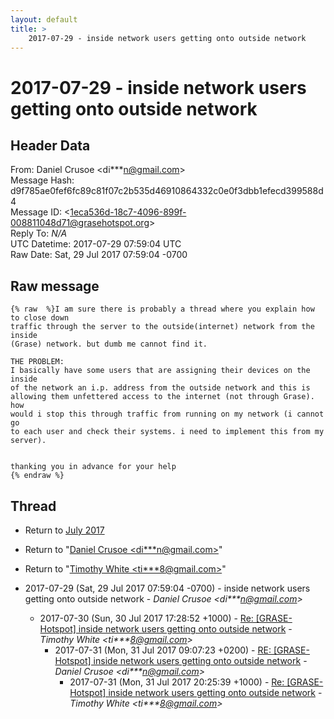 ```yaml
---
layout: default
title: >
    2017-07-29 - inside network users getting onto outside network
---
```


# 2017-07-29 - inside network users getting onto outside network

## Header Data

From: Daniel Crusoe \<di***n@gmail.com\><br>
Message Hash: d9f785ae0fef6fc89c81f07c2b535d46910864332c0e0f3dbb1efecd399588d4<br>
Message ID: \<1eca536d-18c7-4096-899f-008811048d71@grasehotspot.org\><br>
Reply To: _N/A_<br>
UTC Datetime: 2017-07-29 07:59:04 UTC<br>
Raw Date: Sat, 29 Jul 2017 07:59:04 -0700<br>

## Raw message

```
{% raw  %}I am sure there is probably a thread where you explain how to close down 
traffic through the server to the outside(internet) network from the inside 
(Grase) network. but dumb me cannot find it. 

THE PROBLEM:
I basically have some users that are assigning their devices on the inside 
of the network an i.p. address from the outside network and this is 
allowing them unfettered access to the internet (not through Grase). how 
would i stop this through traffic from running on my network (i cannot go 
to each user and check their systems. i need to implement this from my 
server).


thanking you in advance for your help  
{% endraw %}
```

## Thread

+ Return to [July 2017](/archive/2017/07)

+ Return to "[Daniel Crusoe <di***n<span>@</span>gmail.com>](/authors/di___n_at_gmail_com)"
+ Return to "[Timothy White <ti***8<span>@</span>gmail.com>](/authors/ti___8_at_gmail_com)"

+ 2017-07-29 (Sat, 29 Jul 2017 07:59:04 -0700) - inside network users getting onto outside network - _Daniel Crusoe \<di***n@gmail.com\>_
  + 2017-07-30 (Sun, 30 Jul 2017 17:28:52 +1000) - [Re: [GRASE-Hotspot] inside network users getting onto outside network](/archive/2017/07/5fbf0fb69efe2124507db5c8622a437611311f2429392de0a10880ce0da8152a) - _Timothy White \<ti***8@gmail.com\>_
    + 2017-07-31 (Mon, 31 Jul 2017 09:07:23 +0200) - [RE: [GRASE-Hotspot] inside network users getting onto outside network](/archive/2017/07/92db65aa968358a04ea4557b14e6783e8448f73a1587e2d2b5e78c0d2562138f) - _Daniel Crusoe \<di***n@gmail.com\>_
      + 2017-07-31 (Mon, 31 Jul 2017 20:25:39 +1000) - [Re: [GRASE-Hotspot] inside network users getting onto outside network](/archive/2017/07/3c399546a1b6d887f925f9cc9bf9630764d1461e13b8cea26053743efed6ba4d) - _Timothy White \<ti***8@gmail.com\>_

